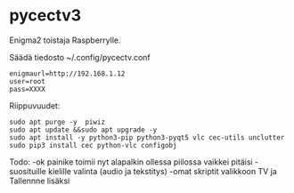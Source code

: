# pycectv3

Enigma2 toistaja Raspberrylle.  
  
Säädä tiedosto ~/.config/pycectv.conf  
  
    enigmaurl=http://192.168.1.12  
    user=root  
    pass=XXXX  
      
      
Riippuvuudet:  
  
    sudo apt purge -y  piwiz 
    sudo apt update &&sudo apt upgrade -y
    sudo apt install -y python3-pip python3-pyqt5 vlc cec-utils unclutter
    sudo pip3 install cec python-vlc configobj
    
    
Todo:
-ok painike toimii nyt alapalkin ollessa piilossa vaikkei pitäisi
-suosituille kielille valinta (audio ja tekstitys)
-omat skriptit valikkoon TV ja Tallennne lisäksi
